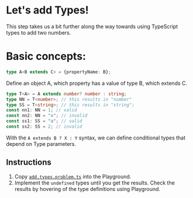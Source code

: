 # Let's add Types!

This step takes us a bit further along the way towards using TypeScript types to add two numbers.

# Basic concepts:

```ts
type A<B extends C> = {propertyName: B};
```
Define an object A, which property has a value of type B, which extends C.

```ts
type T<A> = A extends number? number : string;
type NN = T<number>; // this results in "number"
type SS = T<string>; // this results in "string";
const nn1: NN = 1; // valid
const nn2: NN = "x"; // invalid
const ss1: SS = "a"; // valid
const ss2: SS = 2; // invalid
```
With the ```A extends B ? X : Y``` syntax, we can define conditional types that depend on Type parameters.

## Instructions

1. Copy [`add.types.problem.ts`](add.types.problem.ts) into the Playground.
1. Implement the `undefined` types until you get the results. Check the results by hovering of the type definitions using Playground.

